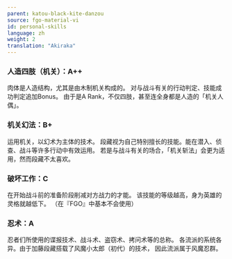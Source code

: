 ```yaml
---
parent: katou-black-kite-danzou
source: fgo-material-vi
id: personal-skills
language: zh
weight: 2
translation: "Akiraka"
---
```


### 人造四肢（机关）：A++

肉体是人造结构，尤其是由木制机关构成的。
对与战斗有关的行动判定、技能成功判定追加Bonus。
由于是A Rank，不仅四肢，甚至连全身都是人造的「机关人偶」。

### 机关幻法：B+

运用机关，以幻术为主体的技术。
段藏视为自己特别擅长的技能。能在潜入、侦查、战斗等许多行动中有效运用。
若是与战斗有关的场合，「机关斩法」会更为适用，然而段藏不太喜欢。

### 破坏工作：C

在开始战斗前的准备阶段削减对方战力的才能。
该技能的等级越高，身为英雄的灵格就越低下。
（在『FGO』中基本不会使用）

### 忍术：A

忍者们所使用的谍报技术、战斗术、盗窃术、拷问术等的总称。
各流派的系统各异。由于加藤段藏搭载了风魔小太郎（初代）的技术，
因此流派属于风魔忍群。
